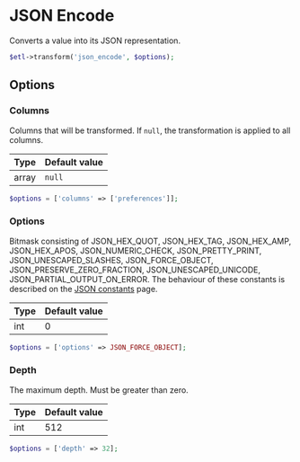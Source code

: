 # JSON Encode

Converts a value into its JSON representation.

```php
$etl->transform('json_encode', $options);
```


## Options

### Columns
Columns that will be transformed. If `null`, the transformation is applied to all columns.

| Type | Default value |
|----- | ------------- |
| array | `null` |

```php
$options = ['columns' => ['preferences']];
```

### Options
Bitmask consisting of JSON_HEX_QUOT, JSON_HEX_TAG, JSON_HEX_AMP, JSON_HEX_APOS, JSON_NUMERIC_CHECK, JSON_PRETTY_PRINT, JSON_UNESCAPED_SLASHES, JSON_FORCE_OBJECT, JSON_PRESERVE_ZERO_FRACTION, JSON_UNESCAPED_UNICODE, JSON_PARTIAL_OUTPUT_ON_ERROR. The behaviour of these constants is described on the [JSON constants](http://php.net/manual/en/json.constants.php) page.

| Type | Default value |
|----- | ------------- |
| int | 0 |

```php
$options = ['options' => JSON_FORCE_OBJECT];
```

### Depth
The maximum depth. Must be greater than zero.

| Type | Default value |
|----- | ------------- |
| int | 512 |

```php
$options = ['depth' => 32];
```
